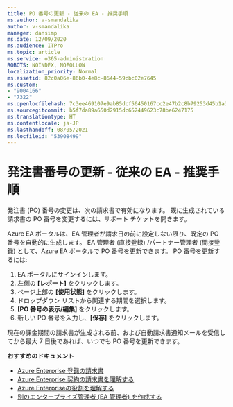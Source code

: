```yaml
---
title: PO 番号の更新 - 従来の EA - 推奨手順
ms.author: v-smandalika
author: v-smandalika
manager: dansimp
ms.date: 12/09/2020
ms.audience: ITPro
ms.topic: article
ms.service: o365-administration
ROBOTS: NOINDEX, NOFOLLOW
localization_priority: Normal
ms.assetid: 82c0a06e-86b0-4e8c-8644-59cbc02e7645
ms.custom:
- "9004166"
- "7322"
ms.openlocfilehash: 7c3ee469107e9ab85dcf56450167cc2e47b2c8b79253d45b1a362959a869ba24
ms.sourcegitcommit: b5f7da89a650d2915dc652449623c78be6247175
ms.translationtype: HT
ms.contentlocale: ja-JP
ms.lasthandoff: 08/05/2021
ms.locfileid: "53908499"
---
```

# <a name="update-purchase-order-number---legacy-ea---recommended-steps"></a>発注書番号の更新 - 従来の EA - 推奨手順

発注書 (PO) 番号の変更は、次の請求書で有効になります。 既に生成されている請求書の PO 番号を変更するには、サポート チケットを開きます。 

Azure EA ポータルは、EA 管理者が請求日の前に設定しない限り、既定の PO 番号を自動的に生成します。 EA 管理者 (直接登録) /パートナー管理者 (間接登録) として、Azure EA ポータルで PO 番号を更新できます。 PO 番号を更新するには:

1. EA ポータルにサインインします。
2. 左側の **[レポート]** をクリックします。
3. ページ上部の **[使用状態]** をクリックします。
4. ドロップダウン リストから関連する期間を選択します。
5. **[PO 番号の表示/編集]** をクリックします。
6. 新しい PO 番号を入力し、**[保存]** をクリックします。

現在の課金期間の請求書が生成される前、および自動請求書通知メールを受信して​​から最大 7 日後であれば、いつでも PO 番号を更新できます。 

**おすすめのドキュメント**

- [Azure Enterprise 登録の請求書](https://docs.microsoft.com/azure/cost-management-billing/manage/ea-portal-enrollment-invoices) 
- [Azure Enterprise 契約の請求書を理解する](https://docs.microsoft.com/azure/cost-management-billing/understand/review-enterprise-agreement-bill)  
- [Azure Enterpriseの役割を理解する](https://docs.microsoft.com/azure/cost-management-billing/manage/understand-ea-roles#add-a-new-enterprise-administrator) 
- [別のエンタープライズ管理者 (EA 管理者) を作成する](https://docs.microsoft.com/azure/cost-management-billing/manage/ea-portal-administration#create-another-enterprise-administrator)
